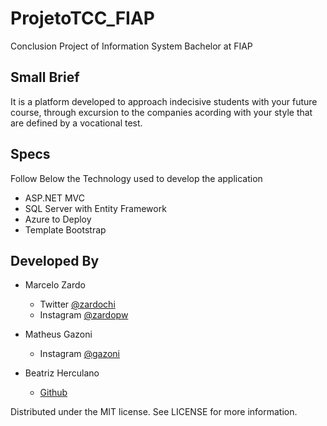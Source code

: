 # ProjetoTCC_FIAP
Conclusion Project of Information System Bachelor at FIAP

## Small Brief

It is a platform developed to approach indecisive students with your future course, through excursion to the companies acording with your style that are defined by a vocational test.

## Specs
Follow Below the Technology used to develop the application

- ASP.NET MVC
- SQL Server with Entity Framework
- Azure to Deploy
- Template Bootstrap

## Developed By

* Marcelo Zardo
	* Twitter [@zardochi](https://twitter.com/zardochi)
	* Instagram [@zardopw](https://www.instagram.com/zardopw/)

* Matheus Gazoni
	* Instagram [@gazoni](https://www.instagram.com/_gazoni/)

* Beatriz Herculano
	* [Github](https://github.com/BeatrizHerculano)
	
Distributed under the MIT license. See LICENSE for more information.



